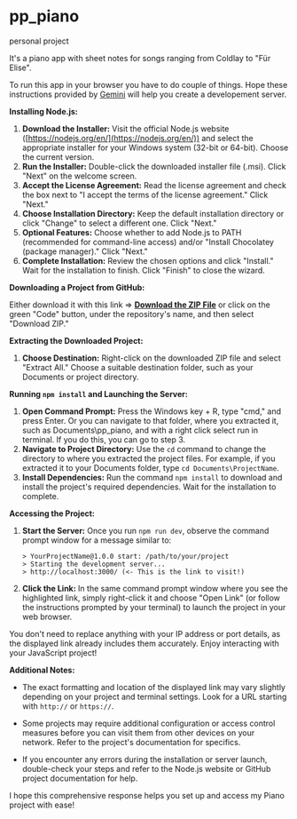 # pp_piano
 personal project

It's a piano app with sheet notes for songs ranging from Coldlay to "Für Elise".

To run this app in your browser you have to do couple of things. Hope these instructions provided by <a href="https://gemini.google.com/app" target="_blank">Gemini</a> will help you create a developement server. 

**Installing Node.js:**

1. **Download the Installer:** Visit the official Node.js website ([https://nodejs.org/en/](https://nodejs.org/en/)) and select the appropriate installer for your Windows system (32-bit or 64-bit). Choose the current version.
2. **Run the Installer:** Double-click the downloaded installer file (.msi). Click "Next" on the welcome screen.
3. **Accept the License Agreement:** Read the license agreement and check the box next to "I accept the terms of the license agreement." Click "Next."
4. **Choose Installation Directory:** Keep the default installation directory or click "Change" to select a different one. Click "Next."
5. **Optional Features:** Choose whether to add Node.js to PATH (recommended for command-line access) and/or "Install Chocolatey (package manager)." Click "Next."
6. **Complete Installation:** Review the chosen options and click "Install." Wait for the installation to finish. Click "Finish" to close the wizard.

**Downloading a Project from GitHub:**

Either download it with this link => <a href="https://github.com/ssveto/pp_piano/archive/refs/heads/main.zip"><b>**Download the ZIP File</b>**</a> or click on the green "Code" button, under the repository's name, and then select "Download ZIP."

**Extracting the Downloaded Project:**

1. **Choose Destination:** Right-click on the downloaded ZIP file and select "Extract All." Choose a suitable destination folder, such as your Documents or project directory.

**Running `npm install` and Launching the Server:**

1. **Open Command Prompt:** Press the Windows key + R, type "cmd," and press Enter. Or you can navigate to that folder, where you extracted it, such as Documents\pp_piano, and with a right click select run in terminal. If you do this, you can go to step 3.
2. **Navigate to Project Directory:** Use the `cd` command to change the directory to where you extracted the project files. For example, if you extracted it to your Documents folder, type `cd Documents\ProjectName`.
3. **Install Dependencies:** Run the command `npm install` to download and install the project's required dependencies. Wait for the installation to complete.

**Accessing the Project:**

1. **Start the Server:** Once you run `npm run dev`, observe the command prompt window for a message similar to:

   ```
   > YourProjectName@1.0.0 start: /path/to/your/project
   > Starting the development server...
   > http://localhost:3000/ (<- This is the link to visit!)
   ```

2. **Click the Link:** In the same command prompt window where you see the highlighted link, simply right-click it and choose "Open Link" (or follow the instructions prompted by your terminal) to launch the project in your web browser.

You don't need to replace anything with your IP address or port details, as the displayed link already includes them accurately. Enjoy interacting with your JavaScript project!

**Additional Notes:**

- The exact formatting and location of the displayed link may vary slightly depending on your project and terminal settings. Look for a URL starting with `http://` or `https://`.
- Some projects may require additional configuration or access control measures before you can visit them from other devices on your network. Refer to the project's documentation for specifics.

- If you encounter any errors during the installation or server launch, double-check your steps and refer to the Node.js website or GitHub project documentation for help.

I hope this comprehensive response helps you set up and access my Piano project with ease!
